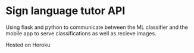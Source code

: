 # Sign language tutor API

Using flask and python to communicate between the ML classifier and the mobile app to serve classifications as well as recieve images. 

Hosted on Heroku
